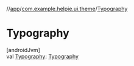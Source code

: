 //[app](../../index.md)/[com.example.helpie.ui.theme](index.md)/[Typography](-typography.md)

# Typography

[androidJvm]\
val [Typography](-typography.md): [Typography](https://developer.android.com/reference/kotlin/androidx/compose/material3/Typography.html)
